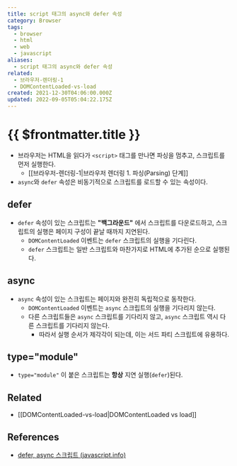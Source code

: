 ```yaml
---
title: script 태그의 async와 defer 속성
category: Browser
tags:
  - browser
  - html
  - web
  - javascript
aliases:
  - script 태그의 async와 defer 속성
related:
  - 브라우저-렌더링-1
  - DOMContentLoaded-vs-load
created: 2021-12-30T04:06:00.000Z
updated: 2022-09-05T05:04:22.175Z
---
```


# {{ $frontmatter.title }}

- 브라우저는 HTML을 읽다가 `<script>` 태그를 만나면 파싱을 멈추고, 스크립트를 먼저 실행한다.
  - [[브라우저-렌더링-1|브라우저 렌더링 1. 파싱(Parsing) 단계]]
- `async`와 `defer` 속성은 비동기적으로 스크립트를 로드할 수 있는 속성이다.

## defer

- `defer` 속성이 있는 스크립트는 **"백그라운드"** 에서 스크립트를 다운로드하고, 스크립트의 실행은 페이지 구성이 끝날 때까지 지연된다.
  - `DOMContentLoaded` 이벤트는 `defer` 스크립트의 실행을 기다린다.
  - `defer` 스크립트는 일반 스크립트와 마찬가지로 HTML에 추가된 순으로 실행된다.

## async

- `async` 속성이 있는 스크립트는 페이지와 완전히 독립적으로 동작한다.
  - `DOMContentLoaded` 이벤트는 `async` 스크립트의 실행을 기다리지 않는다.
  - 다른 스크립트들은 `async` 스크립트를 기다리지 않고, `async` 스크립트 역시 다른 스크립트를 기다리지 않는다.
    - 따라서 실행 순서가 제각각이 되는데, 이는 서드 파티 스크립트에 유용하다.

## type="module"

- `type="module"` 이 붙은 스크립트는 **항상** 지연 실행(`defer`)된다.

## Related

- [[DOMContentLoaded-vs-load|DOMContentLoaded vs load]]

## References

- [defer, async 스크립트 (javascript.info)](https://ko.javascript.info/script-async-defer)
